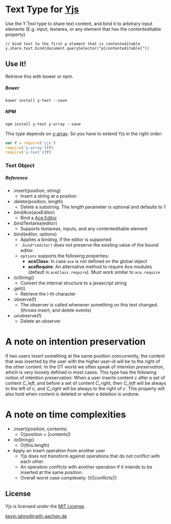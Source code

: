 
# Text Type for [Yjs](https://github.com/y-js/yjs)

Use the Y.Text type to share text content, and bind it to arbitrary input elements (E.g. input, textarea, or any element that has the contenteditable property)

```
// bind text to the first p element that is contenteditable
y.share.text.bind(document.querySelector("p[contenteditable]"))
```

## Use it!
Retrieve this with bower or npm.

##### Bower
```
bower install y-text --save
```

##### NPM
```
npm install y-text y-array --save
```

This type depends on [y-array](https://github.com/y-js/y-array). So you have to extend Yjs in the right order:

```javascript
var Y = require('yjs')
require('y-array')(Y)
require('y-text')(Y)
```

### Text Object

##### Reference
* .insert(position, string)
  * Insert a string at a position
* .delete(position, length)
  * Delete a substring. The *length* parameter is optional and defaults to 1
* .bindAce(aceEditor)
  * Bind a [Ace Editor](https://ace.c9.io/)
* .bindTextarea(editor)
  * Supports textareas, inputs, and any contenteditable element
* .bind(editor, options)
  * Applies a binding, if the editor is supported
  * `.bind*(editor)` does not preserve the existing value of the bound editor.
  * `options` supports the following properties:
    * **aceClass**: In case `ace` is not defined on the global object
    * **aceRequire**: An alternative method to require Ace modules (default is `aceClass.require`). Must work similar to `ace.require`
* .toString()
  * Convert the internal structure to a javascript string
* .get(i)
  * Retrieve the i-th character
* .observe(f)
  * The observer is called whenever something on this text changed. (throws insert, and delete events)
* .unobserve(f)
  * Delete an observer

# A note on intention preservation
If two users insert something at the same position concurrently, the content that was inserted by the user with the higher user-id will be to the right of the other content. In the OT world we often speak of *intention preservation*, which is very loosely defined in most cases. This type has the following notion of intention preservation: When a user inserts content *c* after a set of content *C_left*, and before a set of content *C_right*, then *C_left* will be always to the left of c, and *C_right* will be always to the right of *c*. This property will also hold when content is deleted or when a deletion is undone.

# A note on time complexities
* .insert(position, contents)
  * O(position + |contents|)
* .toString()
  * O(this.length)
* Apply an insert operation from another user
  * Yjs does not transform against operations that do not conflict with each other.
  * An operation conflicts with another operation if it intends to be inserted at the same position.
  * Overall worst case complexety: O(|conflicts|!)

## License
Yjs is licensed under the [MIT License](./LICENSE).

<kevin.jahns@rwth-aachen.de>
